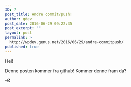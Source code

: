 ```yaml
---
ID: 7
post_title: Andre commit/push!
author: gdev
post_date: 2016-06-29 09:22:35
post_excerpt: ""
layout: post
permalink: >
  http://wpdev.genus.net/2016/06/29/andre-commitpush/
published: true
---
```

Hei!

Denne posten kommer fra github! Kommer denne fram da?

-Ø